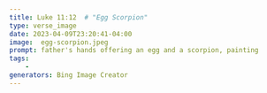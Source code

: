 ```yaml
---
title: Luke 11:12  # "Egg Scorpion"
type: verse_image
date: 2023-04-09T23:20:41-04:00
image:  egg-scorpion.jpeg
prompt: father's hands offering an egg and a scorpion, painting
tags:
    -
generators: Bing Image Creator
---
```

